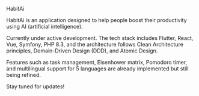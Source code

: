 HabitAi

HabitAi is an application designed to help people boost their productivity using AI (artificial intelligence).

Currently under active development. The tech stack includes Flutter, React, Vue, Symfony, PHP 8.3, and the architecture follows Clean Architecture principles, Domain-Driven Design (DDD), and Atomic Design.

Features such as task management, Eisenhower matrix, Pomodoro timer, and multilingual support for 5 languages are already implemented but still being refined.

Stay tuned for updates!
